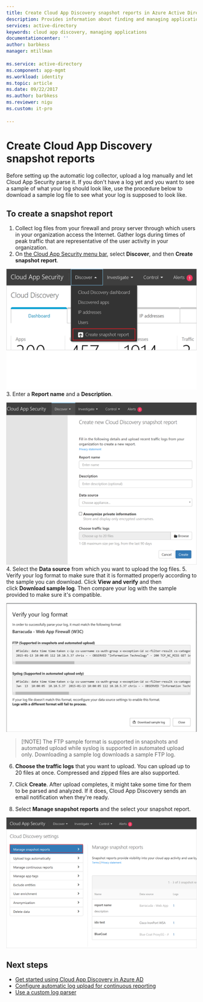 ```yaml
---
title: Create Cloud App Discovery snapshot reports in Azure Active Directory | Microsoft Docs
description: Provides information about finding and managing applications with Cloud App Discovery, what are the benefits and how it works.
services: active-directory
keywords: cloud app discovery, managing applications
documentationcenter: ''
author: barbkess
manager: mtillman

ms.service: active-directory
ms.component: app-mgmt
ms.workload: identity
ms.topic: article
ms.date: 09/22/2017
ms.author: barbkess
ms.reviewer: nigu
ms.custom: it-pro

---
```


# Create Cloud App Discovery snapshot reports

Before setting up the automatic log collector, upload a log manually and let Cloud App Security parse it. If you don't have a log yet and you want to see a sample of what your log should look like, use the procedure below to download a sample log file to see what your log is supposed
to look like.

## To create a snapshot report

1. Collect log files from your firewall and proxy server through which users in your organization access the Internet. Gather logs during times of peak traffic that are representative of the user activity in your organization.
2. On [the Cloud App Security menu bar](https://portal.cloudappsecurity.com), select **Discover**, and then **Create snapshot report**.
  
  ![Create new snapshot report](./media/cloudappdiscovery-set-up-snapshots/create-snapshot-command.png)
3. Enter a **Report name** and a **Description**.
    
  ![New snapshot report](./media/cloudappdiscovery-set-up-snapshots/create-snapshot-form.png)
4. Select the **Data source** from which you want to upload the log files.
5. Verify your log format to make sure that it is formatted properly according to the sample you can download. Click **View and verify** and then click **Download sample log**. Then compare your log with the sample provided to make sure it's compatible.
  
  ![Verify your log format](./media/cloudappdiscovery-set-up-snapshots/create-snapshot-verify.png)
  >  [!NOTE]
  > The FTP sample format is supported in snapshots and automated upload while syslog is supported in automated upload only. Downloading a sample log downloads a sample FTP log.
6. **Choose the traffic logs** that you want to upload. You can upload up to 20 files at once. Compressed and zipped files are also supported.
  
7. Click **Create**. After upload completes, it might take some time for them to be parsed and analyzed. If it does, Cloud App Discovery sends an email notification when they're ready.

8. Select **Manage snapshot reports** and the select your snapshot report.
  
  ![Snapshot report management](./media/cloudappdiscovery-set-up-snapshots/create-snapshot-manage.png)

## Next steps

* [Get started using Cloud App Discovery in Azure AD](cloudappdiscovery-get-started.md)
* [Configure automatic log upload for continuous reporting](https://docs.microsoft.com/cloud-app-security/discovery-docker)
* [Use a custom log parser](https://docs.microsoft.com/cloud-app-security/custom-log-parser)
